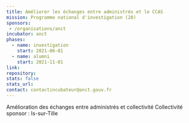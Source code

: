```yaml
---
title: Améliorer les échanges entre administrés et le CCAS
mission: Programme national d'investigation (28)
sponsors:
 - /organisations/anct
incubator: anct
phases:
  - name: investigation
    start: 2021-06-01
  - name: alumni
    start: 2021-11-01
link: 
repository: 
stats: false
stats_url: 
contact: contactincubateur@anct.gouv.fr
---
```

Amélioration des échanges entre administrés et collectivité
Collectivité sponsor : Is-sur-Tille
